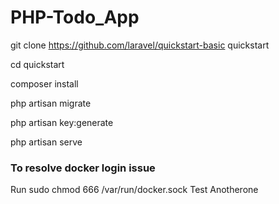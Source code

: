 # PHP-Todo_App
git clone https://github.com/laravel/quickstart-basic quickstart

cd quickstart

composer install

php artisan migrate

php artisan key:generate

php artisan serve

### To resolve docker login issue 
Run sudo chmod 666 /var/run/docker.sock
Test
Anotherone
